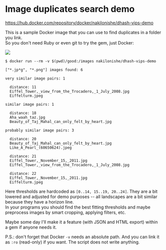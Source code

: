 # Image duplicates search demo

https://hub.docker.com/repository/docker/nakilonishe/dhash-vips-demo

This is a sample Docker image that you can use to find duplicates in a folder you link.  
So you don't need Ruby or even git to try the gem, just Docker:

![](https://storage.googleapis.com/dhash-vips.nakilon.pro/example_dups.png)

```none
$ docker run --rm -v $(pwd)/good:/images nakilonishe/dhash-vips-demo

["*.jp*g", "*.png"] images found: 6

very similar image pairs: 1

  distance: 11
  Eiffel_Tower,_view_from_the_Trocadero,_1_July_2008.jpg
  Eiffelturm.jpeg

similar image pairs: 1

  distance: 18
  Aha_waah_taz.jpg
  Beauty_of_Taj_Mahal_can_only_felt_by_heart.jpg

probably similar image pairs: 3

  distance: 20
  Beauty_of_Taj_Mahal_can_only_felt_by_heart.jpg
  Like_A_Pearl_(60650624).jpeg

  distance: 21
  Eiffel_Tower,_November_15,_2011.jpg
  Eiffel_Tower,_view_from_the_Trocadero,_1_July_2008.jpg

  distance: 22
  Eiffel_Tower,_November_15,_2011.jpg
  Eiffelturm.jpeg
```

Here thresholds are hardcoded as `[0..14, 15..19, 20..24]`. They are a bit lowered and adjusted for demo purposes -- all landscapes are a bit similar because they have a horizon line.  
In your programs you should find the best fitting thresholds and maybe preprocess images by smart cropping, applying filters, etc.

Maybe some day I'll make it a feature (with JSON and HTML export) within a gem if anyone needs it.

P.S.: don't forget that Docker `-v` needs an absolute path. And you can link it as `:ro` (read-only) if you want. The script does not write anything.
